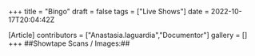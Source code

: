 +++
title = "Bingo"
draft = false
tags = ["Live Shows"]
date = 2022-10-17T20:04:42Z

[Article]
contributors = ["Anastasia.laguardia","Documentor"]
gallery = []
+++
##Showtape Scans / Images:##
